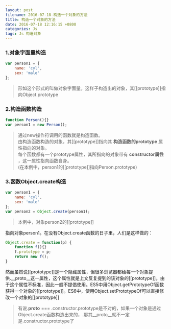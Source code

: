 ```yaml
---
layout: post
filename: 2016-07-18-构造一个对象的方法
title: 构造一个对象的方法
date: 2016-07-18 12:16:15 +0800
categories: Js
tags: Js 构造对象
---
```


### 1.对象字面量构造

```javascript
var person1 = {
    name: 'cyl',
    sex: 'male'
};
```

>形如这个形式的叫做对象字面量。这样子构造出的对象，其[[prototype]]指向Object.prototype

### 2.构造函数构造

```javascript
function Person(){}
var person1 = new Person();
```

>通过new操作符调用的函数就是构造函数。<br>由构造函数构造的对象，其[[prototype]]指向其 **构造函数的prototype** 属性指向的对象。<br>每个函数都有一个prototype属性，其所指向的对象带有 **constructor属性** ，这一属性指向函数自身。<br>(在本例中，person1的[[prototype]]指向Person.prototype)

### 3.函数Object.create构造

```javascript
var person1 = {
    name: 'cyl',
    sex: 'male'
};
var person2 = Object.create(person1);
```

>本例中，对象person2的[[prototype]]

指向对象person1。在没有Object.create函数的日子里，人们是这样做的：

```javascript
Object.create = function(p) {
    function f(){}
    f.prototype = p;
    return new f();
}
```

然而虽然说[[prototype]]是一个隐藏属性，但很多浏览器都给每一个对象提供.__proto__这一属性，这个属性就是上文反复提到的该对象的[[prototype]]。由于这个属性不标准，因此一般不提倡使用。ES5中用Object.getPrototypeOf函数获得一个对象的[[prototype]]。ES6中，使用Object.setPrototypeOf可以直接修改一个对象的[[prototype]]

>有说.__proto__ === .constructor.prototype是不对的，如果一个对象是通过Object.create函数构造出来的，.那其__proto__就不一定是.constructor.prototype了